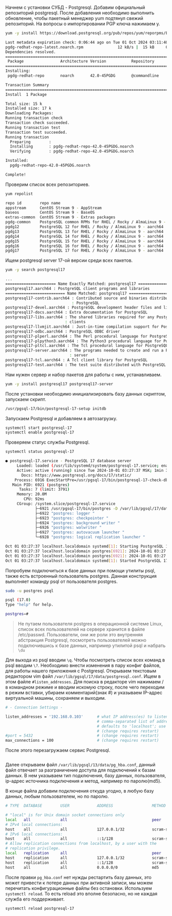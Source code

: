 Начнем с установки СУБД - Postgresql. Добавим официальный репозиторий postgresql. После добавления необходимо выполнить обновление, чтобы пакетный менеджер yum подтянул свежий репозиторий. На вопросы о импортировании PGP ключа нажимаем y.
```bash
yum -y install https://download.postgresql.org/pub/repos/yum/reporpms/EL-8-aarch64/pgdg-redhat-repo-latest.noarch.rpm
```

```bash
Last metadata expiration check: 0:06:44 ago on Tue 01 Oct 2024 03:11:40 AM MSK.
pgdg-redhat-repo-latest.noarch.rpm               12 kB/s |  15 kB     00:01
Dependencies resolved.
================================================================================
 Package                Architecture Version           Repository          Size
================================================================================
Installing:
 pgdg-redhat-repo       noarch       42.0-45PGDG       @commandline        15 k

Transaction Summary
================================================================================
Install  1 Package

Total size: 15 k
Installed size: 17 k
Downloading Packages:
Running transaction check
Transaction check succeeded.
Running transaction test
Transaction test succeeded.
Running transaction
  Preparing        :                                                        1/1
  Installing       : pgdg-redhat-repo-42.0-45PGDG.noarch                    1/1
  Verifying        : pgdg-redhat-repo-42.0-45PGDG.noarch                    1/1

Installed:
  pgdg-redhat-repo-42.0-45PGDG.noarch

Complete!
```

Проверим список всех репозиториев.
```bash
yum repolist
```

```bash
repo id        repo name
appstream      CentOS Stream 9 - AppStream
baseos         CentOS Stream 9 - BaseOS
extras-common  CentOS Stream 9 - Extras packages
pgdg-common    PostgreSQL common RPMs for RHEL / Rocky / AlmaLinux 9 - aarch64
pgdg12         PostgreSQL 12 for RHEL / Rocky / AlmaLinux 9 - aarch64
pgdg13         PostgreSQL 13 for RHEL / Rocky / AlmaLinux 9 - aarch64
pgdg14         PostgreSQL 14 for RHEL / Rocky / AlmaLinux 9 - aarch64
pgdg15         PostgreSQL 15 for RHEL / Rocky / AlmaLinux 9 - aarch64
pgdg16         PostgreSQL 16 for RHEL / Rocky / AlmaLinux 9 - aarch64
pgdg17         PostgreSQL 17 for RHEL / Rocky / AlmaLinux 9 - aarch64
```

Ищем postgresql server 17-ой версии среди всех пакетов.
```bash
yum -y search postgresql17
```

```bash
...
====================== Name Exactly Matched: postgresql17 ======================
postgresql17.aarch64 : PostgreSQL client programs and libraries
========================== Name Matched: postgresql17 ==========================
postgresql17-contrib.aarch64 : Contributed source and binaries distributed with
                             : PostgreSQL
postgresql17-devel.aarch64 : PostgreSQL development header files and libraries
postgresql17-docs.aarch64 : Extra documentation for PostgreSQL
postgresql17-libs.aarch64 : The shared libraries required for any PostgreSQL
                          : clients
postgresql17-llvmjit.aarch64 : Just-in-time compilation support for PostgreSQL
postgresql17-odbc.aarch64 : PostgreSQL ODBC driver
postgresql17-plperl.aarch64 : The Perl procedural language for PostgreSQL
postgresql17-plpython3.aarch64 : The Python3 procedural language for PostgreSQL
postgresql17-pltcl.aarch64 : The Tcl procedural language for PostgreSQL
postgresql17-server.aarch64 : The programs needed to create and run a PostgreSQL
                            : server
postgresql17-tcl.aarch64 : A Tcl client library for PostgreSQL
postgresql17-test.aarch64 : The test suite distributed with PostgreSQL
```

Нам нужен сервер и набор пакетов для работы с ним, устанавливаем.
```bash
yum -y install postgresql17 postgresql17-server
```

После установки необходимо инициализировать базу данных скриптом, запускаем скрипт.
```bash
/usr/pgsql-17/bin/postgresql-17-setup initdb
```

Запускаем Postgresql и добавляем в автозагрузку.
```bash
systemctl start postgresql-17
systemctl enable postgresql-17
```

Проверяем статус службы Postgresql.
```bash
systemctl status postgresql-17
```

```bash
● postgresql-17.service - PostgreSQL 17 database server
     Loaded: loaded (/usr/lib/systemd/system/postgresql-17.service; enabled; preset: disabled)
     Active: active (running) since Tue 2024-10-01 03:27:37 MSK; 1min 33s ago
       Docs: https://www.postgresql.org/docs/17/static/
    Process: 6916 ExecStartPre=/usr/pgsql-17/bin/postgresql-17-check-db-dir ${PGDATA} (code=exited, status=0/SUCCESS)
   Main PID: 6921 (postgres)
      Tasks: 7 (limit: 3791)
     Memory: 20.0M
        CPU: 92ms
     CGroup: /system.slice/postgresql-17.service
             ├─6921 /usr/pgsql-17/bin/postgres -D /var/lib/pgsql/17/data/
             ├─6922 "postgres: logger "
             ├─6923 "postgres: checkpointer "
             ├─6924 "postgres: background writer "
             ├─6926 "postgres: walwriter "
             ├─6927 "postgres: autovacuum launcher "
             └─6928 "postgres: logical replication launcher "

Oct 01 03:27:37 localhost.localdomain systemd[1]: Starting PostgreSQL 17 database server...
Oct 01 03:27:37 localhost.localdomain postgres[6921]: 2024-10-01 03:27:37.174 MSK [6921] LOG:  redirecting log output to logging>
Oct 01 03:27:37 localhost.localdomain postgres[6921]: 2024-10-01 03:27:37.174 MSK [6921] HINT:  Future log output will appear in>
Oct 01 03:27:37 localhost.localdomain systemd[1]: Started PostgreSQL 17 database server.
```

Попробуем подключиться к базе данных при помощи утилиты psql, также есть встроенный пользователь postgres. Данная конструкция выполняет команду psql от пользователя postgres.

```bash
sudo -u postgres psql
```

```bash
psql (17.0)
Type "help" for help.

postgres=#
```

> Не путаем пользователя postgres в операционной системе Linux, список всех пользователей на сервере хранится в файле /etc/passwd. Пользователи, они же роли это внутренняя абстракция Postgresql, посмотреть пользователей можно подключившись к базе данных, например утилитой psql и набрать `\du`

Для выхода из psql вводим `\q`. Чтобы посмотреть список всех команд в psql вводим `\?`. Необходимо внести изменения в пару конфиг файлов, для работы нашего приложения с Postgresql. Открываем текстовым редактором vim файл `/var/lib/pgsql/17/data/postgresql.conf`. Ищем в этом файле `#listen_addresses`. Для поиска в редакторе vim нажимаем / в командном режиме и вводим искомую строку, после чего переходим в режим вставки, убираем комментарий(знак #) и указываем IP-адрес виртуальной машины, сохраняем и выходим.

```bash
# - Connection Settings -

listen_addresses = '192.168.0.103'      # what IP address(es) to listen on;
                                        # comma-separated list of addresses;
                                        # defaults to 'localhost'; use '*' for all
                                        # (change requires restart)
#port = 5432                            # (change requires restart)
max_connections = 100                   # (change requires restart)
```

После этого перезагружаем сервис Postgresql.
```bash

```

Далее открываем файл `/var/lib/pgsql/13/data/pg_hba.conf`, данный файл отвечает за разграничение доступа для подключений к базам данных. В нем указываем тип подключения, базу данных, пользователя, ip-адрес источника подключения и метод, например по паролю(md5).

В конце файла добавим подключения откуда угодно, в любую базу данных, любым пользователем, но по паролю.

```bash
# TYPE  DATABASE        USER            ADDRESS                 METHOD

# "local" is for Unix domain socket connections only
local   all             all                                     peer
# IPv4 local connections:
host    all             all             127.0.0.1/32            scram-sha-256
# IPv6 local connections:
host    all             all             ::1/128                 scram-sha-256
# Allow replication connections from localhost, by a user with the
# replication privilege.
local   replication     all                                     peer
host    replication     all             127.0.0.1/32            scram-sha-256
host    replication     all             ::1/128                 scram-sha-256
host    all             all             0.0.0.0/0               md5
```

После правки `pg_hba.conf` нет нужды рестартить базу данных, это может привести к потере данных при активной записи, мы можем перечитать конфигурационные файлы без остановки. Используем `systemctl reload`. То есть reload это вполне безопасно, но не каждая служба его поддерживает.

```bash
systemctl reload postgresql-17
```